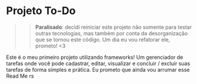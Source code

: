 # Projeto To-Do

>> **Paralisado**: decidi reiniciar este projeto não somente para testar outras tecnologias, mas também por conta da desorganização que se tornou este código. Um dia eu vou refatorar ele, prometo! <3 

Este é o meu primeiro projeto utilizando frameworks! Um gerenciador de tarefas onde você pode cadastrar, editar, visualizar e concluir / excluir suas tarefas de forma simples e prática. Eu prometo que ainda vou arrumar esse Read Me rs
